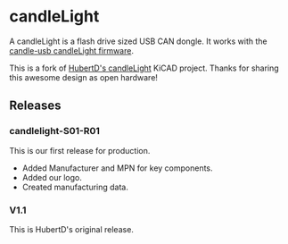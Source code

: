 # candleLight

A candleLight is a flash drive sized USB CAN dongle.
It works with the
[candle-usb candleLight firmware](https://github.com/candle-usb/candleLight_fw).

This is a fork of [HubertD's candleLight](https://github.com/HubertD/candleLight)
KiCAD project. Thanks for sharing this awesome design as open hardware!


## Releases

### candlelight-S01-R01

This is our first release for production.

* Added Manufacturer and MPN for key components.
* Added our logo.
* Created manufacturing data.

### V1.1

This is HubertD's original release.
